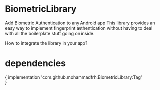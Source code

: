 # BiometricLibrary
Add Biometric Authentication to any Android app  This library provides an easy way to implement fingerprint authentication without having to deal with all the boilerplate stuff going on inside.


How to integrate the library in your app?

# dependencies
 
 {
	        implementation 'com.github.mohammadfrh:BiometricLibrary:Tag'                
}
